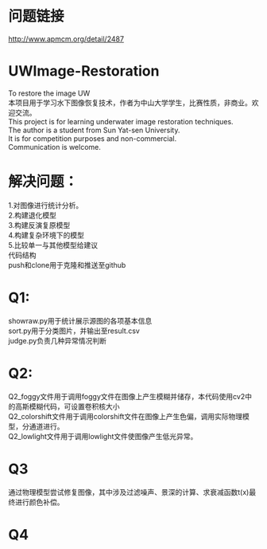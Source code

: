 # 问题链接
http://www.apmcm.org/detail/2487
# UWImage-Restoration
To restore the image UW<br>
本项目用于学习水下图像恢复技术，作者为中山大学学生，比赛性质，非商业。欢迎交流。<br>
This project is for learning underwater image restoration techniques.<br>
The author is a student from Sun Yat-sen University. <br>
It is for competition purposes and non-commercial. <br>
Communication is welcome.<br>
# 解决问题：
1.对图像进行统计分析。<br>
2.构建退化模型<br>
3.构建反演复原模型<br>
4.构建复杂环境下的模型<br>
5.比较单一与其他模型给建议<br>
代码结构  
push和clone用于克隆和推送至github
# Q1:  
showraw.py用于统计展示源图的各项基本信息<br>
sort.py用于分类图片，并输出至result.csv<br>
judge.py负责几种异常情况判断<br>
# Q2:  
Q2_foggy文件用于调用foggy文件在图像上产生模糊并储存，本代码使用cv2中的高斯模糊代码，可设置卷积核大小<br>
Q2_colorshift文件用于调用colorshift文件在图像上产生色偏，调用实际物理模型，分通道进行。<br>
Q2_lowlight文件用于调用lowlight文件使图像产生低光异常。<br>
# Q3
通过物理模型尝试修复图像，其中涉及过滤噪声、景深的计算、求衰减函数t(x)最终进行颜色补偿。

# Q4

